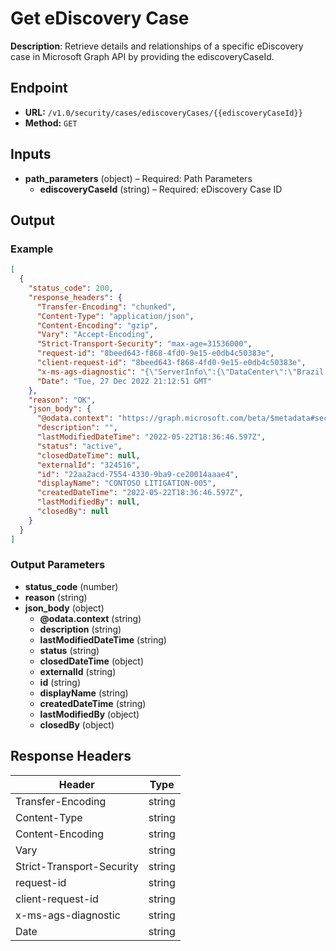 # Get eDiscovery Case

**Description**: Retrieve details and relationships of a specific eDiscovery case in Microsoft Graph API by providing the ediscoveryCaseId.

## Endpoint

- **URL:** `/v1.0/security/cases/ediscoveryCases/{{ediscoveryCaseId}}`
- **Method:** `GET`
## Inputs

- **path_parameters** (object) – Required: Path Parameters
  - **ediscoveryCaseId** (string) – Required: eDiscovery Case ID
## Output

### Example

```json
[
  {
    "status_code": 200,
    "response_headers": {
      "Transfer-Encoding": "chunked",
      "Content-Type": "application/json",
      "Content-Encoding": "gzip",
      "Vary": "Accept-Encoding",
      "Strict-Transport-Security": "max-age=31536000",
      "request-id": "8beed643-f868-4fd0-9e15-e0db4c50383e",
      "client-request-id": "8beed643-f868-4fd0-9e15-e0db4c50383e",
      "x-ms-ags-diagnostic": "{\"ServerInfo\":{\"DataCenter\":\"Brazil South\",\"Slice\":\"E\",\"Ring\":\"3\",\"ScaleUnit\":\"001\",\"RoleInstance\":\"CP1PEPF00003034\"}}",
      "Date": "Tue, 27 Dec 2022 21:12:51 GMT"
    },
    "reason": "OK",
    "json_body": {
      "@odata.context": "https://graph.microsoft.com/beta/$metadata#security/cases/ediscoveryCases/$entity",
      "description": "",
      "lastModifiedDateTime": "2022-05-22T18:36:46.597Z",
      "status": "active",
      "closedDateTime": null,
      "externalId": "324516",
      "id": "22aa2acd-7554-4330-9ba9-ce20014aaae4",
      "displayName": "CONTOSO LITIGATION-005",
      "createdDateTime": "2022-05-22T18:36:46.597Z",
      "lastModifiedBy": null,
      "closedBy": null
    }
  }
]
```
### Output Parameters

- **status_code** (number)
- **reason** (string)
- **json_body** (object)
  - **@odata.context** (string)
  - **description** (string)
  - **lastModifiedDateTime** (string)
  - **status** (string)
  - **closedDateTime** (object)
  - **externalId** (string)
  - **id** (string)
  - **displayName** (string)
  - **createdDateTime** (string)
  - **lastModifiedBy** (object)
  - **closedBy** (object)
## Response Headers

| Header | Type |
|--------|------|
| Transfer-Encoding | string |
| Content-Type | string |
| Content-Encoding | string |
| Vary | string |
| Strict-Transport-Security | string |
| request-id | string |
| client-request-id | string |
| x-ms-ags-diagnostic | string |
| Date | string |